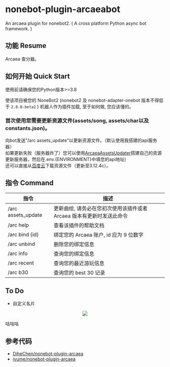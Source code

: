 # nonebot-plugin-arcaeabot
An arcaea plugin for nonebot2. ( A cross platform Python async bot framework. )

## 功能 Resume

Arcaea 查分器。

## 如何开始 Quick Start
使用前请确保您的Python版本>=3.8</br> 

使该项目被您的 NoneBot2 (nonebot2 及 nonebot-adapter-onebot 版本不得低于 `2.0.0-beta2` ) 机器人作为插件加载, 至于如何做, 您应该懂的。
### 首次使用您需要更新资源文件(assets/song, assets/char以及constants.json)。
向bot发送"/arc assets_update"以更新资源文件。（默认使用我搭建的api服务器）</br>
如果更新失败（服务器炸了）您可以使用[ArcaeaAssetsUpdater](https://github.com/SEAFHMC/ArcaeaAssetsUpdater)搭建自己的资源更新服务器，然后在.env.{ENVIRONMENT}中填您的api地址) </br>
还可以直接从[百度云](https://pan.baidu.com/s/19tmRj4M3eAov6FB_te6f3A?pwd=7g1b)下载资源文件（更新至3.12.4c）。

## 指令 Command

| 指令               | 描述                                                         |
| ------------------ | ------------------------------------------------------------ |
| /arc assets_update | 更新曲绘, 请务必在您初次使用该插件或者 Arcaea 版本有更新时发送此命令 |
| /arc help          | 查看该插件的帮助文档                                         |
| /arc bind {id}     | 绑定您的 Arcaea 账户, id 应为 9 位数字                       |
| /arc unbind        | 删除您的绑定信息                                             |
| /arc info          | 查询您的绑定信息                                             |
| /arc recent        | 查询您的最近游玩信息                                         |
| /arc b30           | 查询您的 best 30 记录                                        |

## To Do
- 自定义名片
<p align="center">
  <a href="https://sm.ms/image/JDvXTCQl8zghV3B" target="_blank">
    <img src="https://s2.loli.net/2022/03/25/JDvXTCQl8zghV3B.png">
  </a>
</p>

咕咕咕
## 参考代码
- [DiheChen/nonebot-plugin-arcaea](https://github.com/DiheChen/nonebot-plugin-arcaea)
- [iyume/nonebot-plugin-arcaea](https://github.com/iyume/nonebot-plugin-arcaea)

